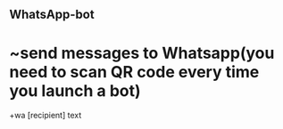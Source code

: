 ## WhatsApp-bot

# ~send messages to Whatsapp(you need to scan QR code every time you launch a bot)
  +wa [recipient] text
